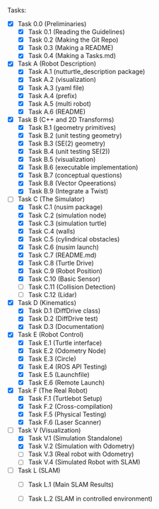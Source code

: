 Tasks:

- [x] Task 0.0 (Preliminaries)
    - [x] Task 0.1 (Reading the Guidelines) 
    - [x] Task 0.2 (Making the Git Repo) 
    - [x] Task 0.3 (Making a README) 
    - [x] Task 0.4 (Making a Tasks.md) 
- [x] Task A (Robot Description) 
    - [x] Task A.1 (nutturtle_description package) 
    - [x] Task A.2 (visualization) 
    - [x] Task A.3 (yaml file) 
    - [x] Task A.4 (prefix) 
    - [x] Task A.5 (multi robot) 
    - [x] Task A.6 (README) 
- [x] Task B (C++ and 2D Transforms) 
    - [x] Task B.1 (geometry primitives) 
    - [x] Task B.2 (unit testing geometry) 
    - [x] Task B.3 (SE(2) geometry) 
    - [x] Task B.4 (unit testing SE(2)) 
    - [x] Task B.5 (visualization) 
    - [x] Task B.6 (executable implementation)
    - [x] Task B.7 (conceptual questions)
    - [x] Task B.8 (Vector Opeerations)
    - [x] Task B.9 (Integrate a Twist)
- [ ] Task C (The Simulator) 
    - [x] Task C.1 (nusim package) 
    - [x] Task C.2 (simulation node) 
    - [x] Task C.3 (simulation turtle) 
    - [x] Task C.4 (walls) 
    - [x] Task C.5 (cylindrical obstacles) 
    - [x] Task C.6 (nusim launch) 
    - [x] Task C.7 (README.md)
    - [x] Task C.8 (Turtle Drive)
    - [x] Task C.9 (Robot Position)
    - [x] Task C.10 (Basic Sensor)
    - [ ] Task C.11 (Collision Detection)
    - [ ] Task C.12 (Lidar)
- [x] Task D (Kinematics)
    - [x] Task D.1 (DiffDrive class)
    - [x] Task D.2 (DiffDrive test)
    - [x] Task D.3 (Documentation)
- [x] Task E (Robot Control)
    - [x] Task E.1 (Turtle interface)
    - [x] Task E.2 (Odometry Node)
    - [x] Task E.3 (Circle)
    - [x] Task E.4 (ROS API Testing)
    - [x] Task E.5 (Launchfile)
    - [x] Task E.6 (Remote Launch)
- [x] Task F (The Real Robot)
    - [x] Task F.1 (Turtlebot Setup)
    - [x] Task F.2 (Cross-compilation)
    - [x] Task F.5 (Physical Testing)
    - [x] Task F.6 (Laser Scanner)
- [ ] Task V (Visualization)
    - [x] Task V.1 (Simulation Standalone)
    - [x] Task V.2 (Simulation with Odometry)
    - [ ] Task V.3 (Real robot with Odometry)
    - [ ] Task V.4 (Simulated Robot with SLAM)
- [ ] Task L (SLAM)
    - [ ] Task L.1 (Main SLAM Results)
    - [ ] Task L.2 (SLAM in controlled environment)

